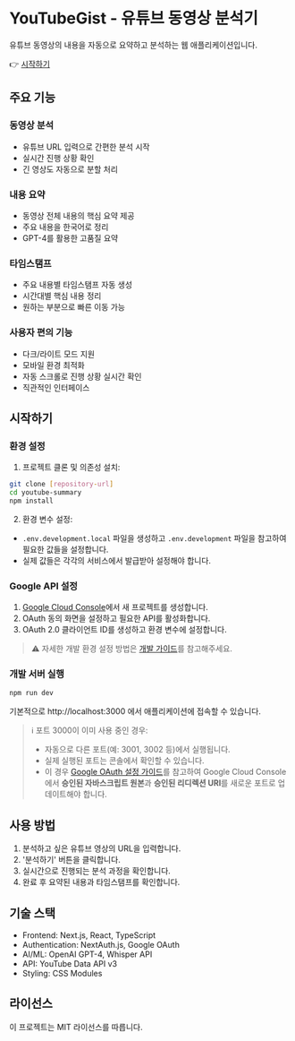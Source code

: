 # YouTubeGist - 유튜브 동영상 분석기

유튜브 동영상의 내용을 자동으로 요약하고 분석하는 웹 애플리케이션입니다.

👉 [시작하기](#시작하기)

## 주요 기능

### 동영상 분석
- 유튜브 URL 입력으로 간편한 분석 시작
- 실시간 진행 상황 확인
- 긴 영상도 자동으로 분할 처리

### 내용 요약
- 동영상 전체 내용의 핵심 요약 제공
- 주요 내용을 한국어로 정리
- GPT-4를 활용한 고품질 요약

### 타임스탬프
- 주요 내용별 타임스탬프 자동 생성
- 시간대별 핵심 내용 정리
- 원하는 부분으로 빠른 이동 가능

### 사용자 편의 기능
- 다크/라이트 모드 지원
- 모바일 환경 최적화
- 자동 스크롤로 진행 상황 실시간 확인
- 직관적인 인터페이스

## 시작하기

### 환경 설정

1. 프로젝트 클론 및 의존성 설치:
```bash
git clone [repository-url]
cd youtube-summary
npm install
```

2. 환경 변수 설정:
- `.env.development.local` 파일을 생성하고 `.env.development` 파일을 참고하여 필요한 값들을 설정합니다.
- 실제 값들은 각각의 서비스에서 발급받아 설정해야 합니다.

### Google API 설정

1. [Google Cloud Console](https://console.cloud.google.com/)에서 새 프로젝트를 생성합니다.
2. OAuth 동의 화면을 설정하고 필요한 API를 활성화합니다.
3. OAuth 2.0 클라이언트 ID를 생성하고 환경 변수에 설정합니다.

> ⚠️ 자세한 개발 환경 설정 방법은 [개발 가이드](docs/development.md)를 참고해주세요.

### 개발 서버 실행

```bash
npm run dev
```

기본적으로 http://localhost:3000 에서 애플리케이션에 접속할 수 있습니다.

> ℹ️ 포트 3000이 이미 사용 중인 경우:
> - 자동으로 다른 포트(예: 3001, 3002 등)에서 실행됩니다.
> - 실제 실행된 포트는 콘솔에서 확인할 수 있습니다.
> - 이 경우 [Google OAuth 설정 가이드](docs/google-oauth-setup.md)를 참고하여 Google Cloud Console에서 **승인된 자바스크립트 원본**과 **승인된 리디렉션 URI**를 새로운 포트로 업데이트해야 합니다.

## 사용 방법

1. 분석하고 싶은 유튜브 영상의 URL을 입력합니다.
2. '분석하기' 버튼을 클릭합니다.
3. 실시간으로 진행되는 분석 과정을 확인합니다.
4. 완료 후 요약된 내용과 타임스탬프를 확인합니다.

## 기술 스택

- Frontend: Next.js, React, TypeScript
- Authentication: NextAuth.js, Google OAuth
- AI/ML: OpenAI GPT-4, Whisper API
- API: YouTube Data API v3
- Styling: CSS Modules

## 라이선스

이 프로젝트는 MIT 라이선스를 따릅니다.
